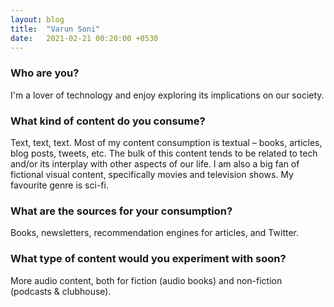 ```yaml
---
layout: blog
title:  "Varun Soni"
date:   2021-02-21 00:20:00 +0530
---
```

### Who are you?
I'm a lover of technology and enjoy exploring its implications on our society.

### What kind of content do you consume?
Text, text, text. Most of my content consumption is textual – books, articles, blog posts, tweets, etc. The bulk of this content tends to be related to tech and/or its interplay with other aspects of our life. I am also a big fan of fictional visual content, specifically movies and television shows. My favourite genre is sci-fi.

### What are the sources for your consumption?
Books, newsletters, recommendation engines for articles, and Twitter.

### What type of content would you experiment with soon?
More audio content, both for fiction (audio books) and non-fiction (podcasts & clubhouse).